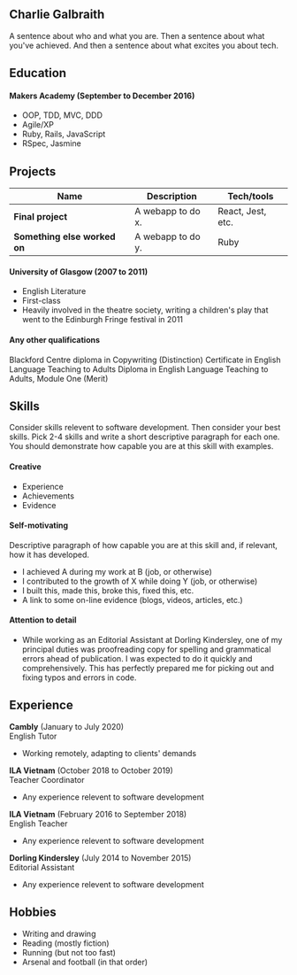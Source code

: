 ## Charlie Galbraith

A sentence about who and what you are. Then a sentence about what you've achieved. And then a sentence about what excites you about tech.

## Education

#### Makers Academy (September to December 2016)

- OOP, TDD, MVC, DDD
- Agile/XP
- Ruby, Rails, JavaScript
- RSpec, Jasmine

## Projects

| Name                         | Description       | Tech/tools        |
| ---------------------------- | ----------------- | ----------------- |
| **Final project**            | A webapp to do x. | React, Jest, etc. |
| **Something else worked on** | A webapp to do y. | Ruby              |

#### University of Glasgow (2007 to 2011)

- English Literature
- First-class
- Heavily involved in the theatre society, writing a children's play that went to the Edinburgh Fringe festival in 2011

#### Any other qualifications

Blackford Centre diploma in Copywriting (Distinction)
Certificate in English Language Teaching to Adults 
Diploma in English Language Teaching to Adults, Module One (Merit)

## Skills

Consider skills relevent to software development. Then consider your best skills. Pick 2-4 skills and write a short descriptive paragraph for each one. You should demonstrate how capable you are at this skill with examples.

#### Creative

- Experience
- Achievements
- Evidence

#### Self-motivating

Descriptive paragraph of how capable you are at this skill and, if relevant, how it has developed.

- I achieved A during my work at B (job, or otherwise)
- I contributed to the growth of X while doing Y (job, or otherwise)
- I built this, made this, broke this, fixed this, etc.
- A link to some on-line evidence (blogs, videos, articles, etc.)

#### Attention to detail

- While working as an Editorial Assistant at Dorling Kindersley, one of my principal duties was proofreading copy for spelling and grammatical errors ahead of publication. I was expected to do it quickly and comprehensively. This has perfectly prepared me for picking out and fixing typos and errors in code. 

## Experience

**Cambly** (January to July 2020)  
English Tutor

- Working remotely, adapting to clients' demands

**ILA Vietnam** (October 2018 to October 2019)  
Teacher Coordinator

- Any experience relevent to software development

**ILA Vietnam** (February 2016 to September 2018)  
English Teacher

- Any experience relevent to software development

**Dorling Kindersley** (July 2014 to November 2015)  
Editorial Assistant

- Any experience relevent to software development

## Hobbies

- Writing and drawing
- Reading (mostly fiction)
- Running (but not too fast)
- Arsenal and football (in that order)
